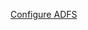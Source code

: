[Configure ADFS](https://sharepointobservations.wordpress.com/2015/02/24/sharepoint-2013-and-adfs-3-0-lab-environment/)